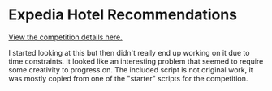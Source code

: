 # Expedia Hotel Recommendations

<a href="https://www.kaggle.com/c/expedia-hotel-recommendations">View the competition details here.</a><br/>

I started looking at this but then didn't really end up working on it due to time constraints. It looked like an interesting problem that seemed to require some creativity to progress on.  The included script is not original work, it was mostly copied from one of the "starter" scripts for the competition.
